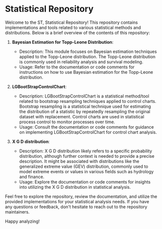 # Statistical Repository 


Welcome to the ST, Statistical Repository! This repository contains implementations and tools related to various statistical methods and distributions. Below is a brief overview of the contents of this repository:

1. **Bayesian Estimation for Topp-Leone Distribution**:
   - Description: This module focuses on Bayesian estimation techniques applied to the Topp-Leone distribution. The Topp-Leone distribution is commonly used in reliability analysis and survival modeling.
   - Usage: Refer to the documentation or code comments for instructions on how to use Bayesian estimation for the Topp-Leone distribution.

2. **LGBootStrapControlChart**:
   - Description: LGBootStrapControlChart is a statistical method/tool related to bootstrap resampling techniques applied to control charts. Bootstrap resampling is a statistical technique used for estimating the distribution of a statistic by repeatedly resampling the original dataset with replacement. Control charts are used in statistical process control to monitor processes over time.
   - Usage: Consult the documentation or code comments for guidance on implementing LGBootStrapControlChart for control chart analysis.

3. **X G D distribution**:
   - Description: X G D distribution likely refers to a specific probability distribution, although further context is needed to provide a precise description. It might be associated with distributions like the generalized extreme value (GEV) distribution, commonly used to model extreme events or values in various fields such as hydrology and finance.
   - Usage: Explore the documentation or code comments for insights into utilizing the X G D distribution in statistical analysis.

Feel free to explore the repository, review the documentation, and utilize the provided implementations for your statistical analysis needs. If you have any questions or feedback, don't hesitate to reach out to the repository maintainers.

Happy analyzing!
